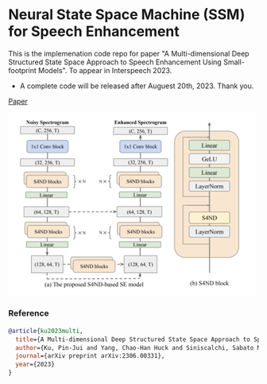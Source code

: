 # Neural State Space Machine (SSM) for Speech Enhancement

This is the implemenation code repo for paper "A Multi-dimensional Deep Structured State Space Approach to
Speech Enhancement Using Small-footprint Models". To appear in Interspeech 2023.

- A complete code will be released after Auguest 20th, 2023. Thank you.

[Paper](https://arxiv.org/pdf/2306.00331.pdf)

<img src="https://github.com/Kuray107/S4ND-U-Net_speech_enhancement/blob/main/s4se_is23.png" width="500">

### Reference

```bib
@article{ku2023multi,
  title={A Multi-dimensional Deep Structured State Space Approach to Speech Enhancement Using Small-footprint Models},
  author={Ku, Pin-Jui and Yang, Chao-Han Huck and Siniscalchi, Sabato Marco and Lee, Chin-Hui},
  journal={arXiv preprint arXiv:2306.00331},
  year={2023}
}
```
